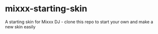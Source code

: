 # mixxx-starting-skin
A starting skin for Mixxx DJ - clone this repo to start your own and make a new skin easily
